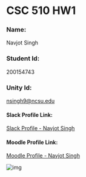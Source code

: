 # CSC 510 HW1

### Name: 
Navjot Singh
### Student Id: 
200154743
### Unity Id: 
nsingh9@ncsu.edu

#### Slack Profile Link: 
[Slack Profile - Navjot Singh](https://csc510-fall2017.slack.com/team/nsingh9)

#### Moodle Profile Link: 
[Moodle Profile - Navjot Singh](https://moodle-courses1718.wolfware.ncsu.edu/user/profile.php?id=100604)

![img](leh-ladakh.png)
